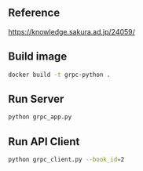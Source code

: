 ## Reference
https://knowledge.sakura.ad.jp/24059/

## Build image
```bash
docker build -t grpc-python .
```

## Run Server
```bash
python grpc_app.py
```

## Run API Client
```bash
python grpc_client.py --book_id=2
```
